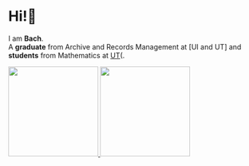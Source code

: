 # Hi!👋 
I am **Bach**.\
A **graduate** from Archive and Records Management at [UI and UT] and **students** from Mathematics at [UT]([(https://www.ut.ac.id/)](https://www.ui.ac.id/))(. <br>

<p align="left">
<a href="https://github.com/BachtiarM12">
  <img height="180em" src="https://github-readme-stats-eight-theta.vercel.app/api?username=BachtiarM12&show_icons=true&theme=algolia&include_all_commits=true&count_private=true"/>
  <img height="180em" src="https://github-readme-stats-eight-theta.vercel.app/api/top-langs/?username=BachtiarM12&layout=compact&langs_count=8&theme=algolia"/>
</a>
</p>
<!--
**BachtiarM12/BachtiarM12** is a ✨ _special_ ✨ repository because its `README.md` (this file) appears on your GitHub profile.

Here are some ideas to get you started:

- 🔭 I’m currently working on ...
- 🌱 I’m currently learning ...
- 👯 I’m looking to collaborate on ...
- 🤔 I’m looking for help with ...
- 💬 Ask me about ...
- 📫 How to reach me: ...
- 😄 Pronouns: ...
- ⚡ Fun fact: ...
-->
